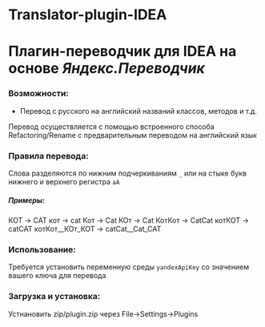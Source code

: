 # Translator-plugin-IDEA
Плагин-переводчик для IDEA на основе _Яндекс.Переводчик_
========================================================
### Возможности:
- Перевод с русского на английский названий классов, методов и т.д.

Перевод осуществляется с помощью встроенного способа Refactoring/Rename
с предварительным переводом на английский язык

### Правила перевода:
Слова разделяются по нижним подчеркиваниям `_` или на стыке букв нижнего 
и верхнего регистра `aA`

##### Примеры:
КОТ -> CAT
кот -> cat
Кот -> Cat
КОт -> Cat
КотКот -> CatCat
котКОТ -> catCAT
котКот\_\_КОт\_КОТ -> catCat\_\_Cat\_CAT

### Использование:
Требуется установить переменную среды `yandexApiKey` со значением вашего ключа для перевода

### Загрузка и установка:
Устнановить zip/plugin.zip через File->Settings->Plugins